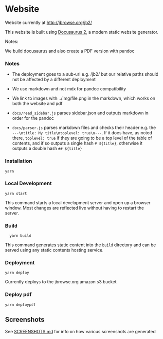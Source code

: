 # Website

Website currently at http://jbrowse.org/jb2/

This website is built using [Docusaurus 2](https://v2.docusaurus.io/), a modern
static website generator.

Notes:

We build docusaurus and also create a PDF version with pandoc

### Notes

- The deployment goes to a sub-uri e.g. /jb2/ but our relative paths should not
  be affected by a different deployment

- We use markdown and not mdx for pandoc compatibility

- We link to images with ../img/file.png in the markdown, which works on both
  the website and pdf

- `docs/read_sidebar.js` parses sidebar.json and outputs markdown in order for
  the pandoc

- `docs/parser.js` parses markdown files and checks their header e.g. the
  `---\ntitle: My title\ntoplevel: true\n---`. If it does have, as noted there,
  `toplevel: true` if they are going to be a top level of the table of contents,
  and if so outputs a single hash `# ${title}`, otherwise it outputs a double
  hash `## ${title}`

### Installation

    yarn

### Local Development

    yarn start

This command starts a local development server and open up a browser window.
Most changes are reflected live without having to restart the server.

### Build

      yarn build

This command generates static content into the `build` directory and can be
served using any static contents hosting service.

### Deployment

    yarn deploy

Currently deploys to the jbrowse.org amazon s3 bucket

### Deploy pdf

    yarn deploypdf

## Screenshots

See [SCREENSHOTS.md](SCREENSHOTS.md) for info on how various screenshots are
generated
